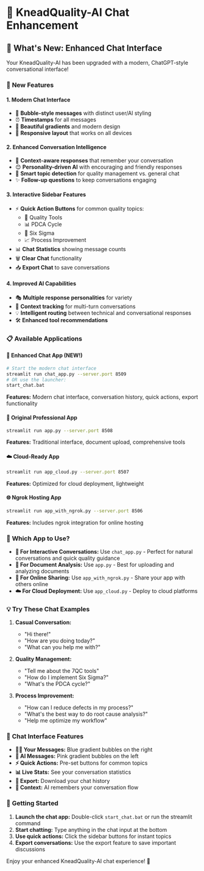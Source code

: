 # 💬 KneadQuality-AI Chat Enhancement

## 🎉 **What's New: Enhanced Chat Interface**

Your KneadQuality-AI has been upgraded with a modern, ChatGPT-style conversational interface!

### 🚀 **New Features**

#### **1. Modern Chat Interface**
- 💬 **Bubble-style messages** with distinct user/AI styling
- ⏰ **Timestamps** for all messages
- 🎨 **Beautiful gradients** and modern design
- 📱 **Responsive layout** that works on all devices

#### **2. Enhanced Conversation Intelligence**
- 🧠 **Context-aware responses** that remember your conversation
- 😊 **Personality-driven AI** with encouraging and friendly responses
- 🎯 **Smart topic detection** for quality management vs. general chat
- ✨ **Follow-up questions** to keep conversations engaging

#### **3. Interactive Sidebar Features**
- ⚡ **Quick Action Buttons** for common quality topics:
  - 🔧 Quality Tools
  - 📊 PDCA Cycle  
  - 🎯 Six Sigma
  - 📈 Process Improvement
- 📊 **Chat Statistics** showing message counts
- 🗑️ **Clear Chat** functionality
- 📥 **Export Chat** to save conversations

#### **4. Improved AI Capabilities**
- 🎭 **Multiple response personalities** for variety
- 🔄 **Context tracking** for multi-turn conversations
- 💡 **Intelligent routing** between technical and conversational responses
- 🛠️ **Enhanced tool recommendations**

### 📋 **Available Applications**

#### **💬 Enhanced Chat App** (NEW!)
```bash
# Start the modern chat interface
streamlit run chat_app.py --server.port 8509
# OR use the launcher:
start_chat.bat
```
**Features:** Modern chat interface, conversation history, quick actions, export functionality

#### **🏢 Original Professional App**
```bash
streamlit run app.py --server.port 8508
```
**Features:** Traditional interface, document upload, comprehensive tools

#### **☁️ Cloud-Ready App**
```bash
streamlit run app_cloud.py --server.port 8507
```
**Features:** Optimized for cloud deployment, lightweight

#### **🌐 Ngrok Hosting App**
```bash
streamlit run app_with_ngrok.py --server.port 8506
```
**Features:** Includes ngrok integration for online hosting

### 🎯 **Which App to Use?**

- **👥 For Interactive Conversations:** Use `chat_app.py` - Perfect for natural conversations and quick quality guidance
- **📄 For Document Analysis:** Use `app.py` - Best for uploading and analyzing documents
- **🚀 For Online Sharing:** Use `app_with_ngrok.py` - Share your app with others online
- **☁️ For Cloud Deployment:** Use `app_cloud.py` - Deploy to cloud platforms

### 💡 **Try These Chat Examples**

1. **Casual Conversation:**
   - "Hi there!"
   - "How are you doing today?"
   - "What can you help me with?"

2. **Quality Management:**
   - "Tell me about the 7QC tools"
   - "How do I implement Six Sigma?"
   - "What's the PDCA cycle?"

3. **Process Improvement:**
   - "How can I reduce defects in my process?"
   - "What's the best way to do root cause analysis?"
   - "Help me optimize my workflow"

### 🎨 **Chat Interface Features**

- **🧑‍💼 Your Messages:** Blue gradient bubbles on the right
- **🤖 AI Messages:** Pink gradient bubbles on the left
- **⚡ Quick Actions:** Pre-set buttons for common topics
- **📊 Live Stats:** See your conversation statistics
- **💾 Export:** Download your chat history
- **🔄 Context:** AI remembers your conversation flow

### 🚀 **Getting Started**

1. **Launch the chat app:** Double-click `start_chat.bat` or run the streamlit command
2. **Start chatting:** Type anything in the chat input at the bottom
3. **Use quick actions:** Click the sidebar buttons for instant topics
4. **Export conversations:** Use the export feature to save important discussions

Enjoy your enhanced KneadQuality-AI chat experience! 🎉

